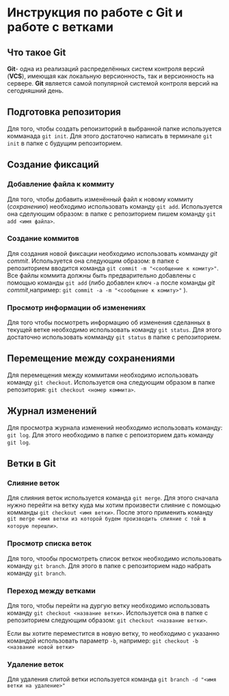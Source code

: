 # Инструкция по работе с Git и работе с ветками

## Что такое Git

**Git**- одна из реализаций распределённых систем контроля версий (**VCS**), имеющая как локальную версионность, так и версионность на сервере. **Git** является самой популярной системой контроля версий на сегодняшний день.  

## Подготовка репозитория

Для того, чтобы создать репоизиторий в выбранной папке используется комманада `git init`.
Для этого достаточно написать в терминале `git init` в папке с будущим репозиторием.

## Создание фиксаций

### Добавление файла к коммиту

Для того, чтобы добавить изменённый файл к новому коммиту (*сохранению*) необходимо использовать команду `git add`. Используется она сделующим образом: в папке с репозиторием пишем команду `git add <имя файла>`. 

### Создание коммитов

Для создания новой фиксации необходимо использовать комманду *git commit*. Используется она следующим образом: в папке с репозиторием вводится команда `git commit -m "<сообщение к комиту>"`. Все файлы коммита должны быть предварительно добавлены с помощью команды `git add` (либо добавлен ключ `-a` после команды *git commit*,например: `git commit -a -m "<сообщение к комиту>"` ).


### Просмотр информации об изменениях

Для того чтобы посмотреть информацию об изменения сделанных в текущей ветке необходимо использовать команду `git status`. Для этого достаточно использовать комманду `git status` в папке с репозиторием.

## Перемещение между сохранениями

Для перемещения между коммитами необходимо использовать команду `git checkout`. Используется она следующим образом в папке репозитория: `git checkout <номер коммита>`.

## Журнал изменений

Для просмотра журнала изменений необходимо использовать команду: `git log`. Для этого необходимо в папке с репоизторием дать команду `git log`.

## Ветки в Git

### Слияние веток

Для слияния веток используется команда `git merge`. Для этого сначала нужно перейти на ветку куда мы хотим произвести слияние с помощью комманды `git checkout <имя ветки>`. После этого применить команду `git merge <имя ветки из которой будем производить слияние с той в которую перешли>`.

### Просмотр списка веток

Для того, чтообы просмотреть список веткок необходимо использовать команду `git branch`. Для этого в папке с репозиторием надо набрать команду `git branch`.

### Переход между ветками
  
Для того, чтобы перейти на дургую ветку необходимо использовать команду `git checkout <название ветки>`. Используется она в папке с репозиторием следующим образом: `git checkout <название ветки>`.

Если вы хотите переместится в новую ветку, то необходимо с указанно командой использовать параметр `-b`, например: `git checkout -b <название новой ветки>` 

### Удаление веток

Для удаления слитой ветки используется команда `git branch -d "<имя ветки на удаление>"`
